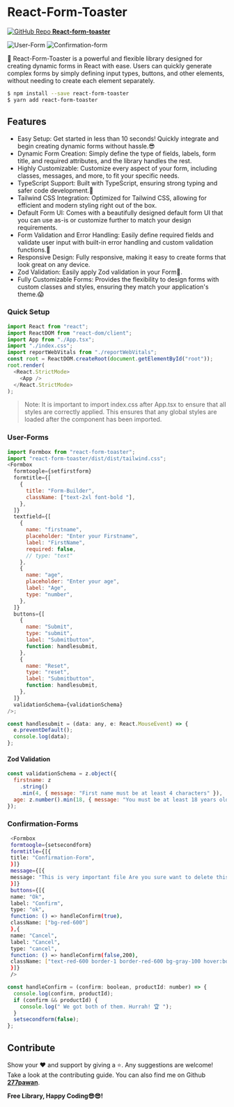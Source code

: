 # React-Form-Toaster

[![GitHub Repo](https://github.githubassets.com/favicons/favicon.png) **React-form-toaster**](https://github.com/277pawan/form-builder)

![User-Form](https://cure-ten.vercel.app/static/media/firstform.b6075305bf63a34699f8.gif)
![Confirmation-form](https://cure-ten.vercel.app/static/media/confirm.4b962f1dee5f2bc649cd.png)

🎊 React-Form-Toaster is a powerful and flexible library designed for creating dynamic forms in React with ease. Users can quickly generate complex forms by simply defining input types, buttons, and other elements, without needing to create each element separately.

```sh
$ npm install --save react-form-toaster
$ yarn add react-form-toaster
```

## Features

- Easy Setup: Get started in less than 10 seconds! Quickly integrate and begin creating dynamic forms without hassle.😎
- Dynamic Form Creation: Simply define the type of fields, labels, form title, and required attributes, and the library handles the rest.
- Highly Customizable: Customize every aspect of your form, including classes, messages, and more, to fit your specific needs.
- TypeScript Support: Built with TypeScript, ensuring strong typing and safer code development.🤯
- Tailwind CSS Integration: Optimized for Tailwind CSS, allowing for efficient and modern styling right out of the box.
- Default Form UI: Comes with a beautifully designed default form UI that you can use as-is or customize further to match your design requirements.
- Form Validation and Error Handling: Easily define required fields and validate user input with built-in error handling and custom validation functions.🍃
- Responsive Design: Fully responsive, making it easy to create forms that look great on any device.
- Zod Validation: Easily apply Zod validation in your Form🔐.
- Fully Customizable Forms: Provides the flexibility to design forms with custom classes and styles, ensuring they match your application's theme.😱

### Quick Setup

```javascript
import React from "react";
import ReactDOM from "react-dom/client";
import App from "./App.tsx";
import "./index.css";
import reportWebVitals from "./reportWebVitals";
const root = ReactDOM.createRoot(document.getElementById("root"));
root.render(
  <React.StrictMode>
    <App />
  </React.StrictMode>
);
```

> Note: It is important to import index.css after App.tsx to ensure that all styles are correctly applied. This ensures that any global styles are loaded after the component has been imported.

### User-Forms

```javascript
import Formbox from "react-form-toaster";
import "react-form-toaster/dist/dist/tailwind.css";
<Formbox
  formtoogle={setfirstform}
  formtitle={[
    {
      title: "Form-Builder",
      className: ["text-2xl font-bold "],
    },
  ]}
  textfield={[
    {
      name: "firstname",
      placeholder: "Enter your Firstname",
      label: "FirstName",
      required: false,
      // type: "text"
    },
    {
      name: "age",
      placeholder: "Enter your age",
      label: "Age",
      type: "number",
    },
  ]}
  buttons={[
    {
      name: "Submit",
      type: "submit",
      label: "Submitbutton",
      function: handlesubmit,
    },
    {
      name: "Reset",
      type: "reset",
      label: "Submitbutton",
      function: handlesubmit,
    },
  ]}
  validationSchema={validationSchema}
/>;
```

```javascript
const handlesubmit = (data: any, e: React.MouseEvent) => {
  e.preventDefault();
  console.log(data);
};
```

#### Zod Validation

```javascript
const validationSchema = z.object({
  firstname: z
    .string()
    .min(4, { message: "First name must be at least 4 characters" }),
  age: z.number().min(18, { message: "You must be at least 18 years old" }),
});
```

### Confirmation-Forms

```sh
 <Formbox
 formtoogle={setsecondform}
 formtitle={[{
 title: "Confirmation-Form",
 }]}
 message={[{
 message: "This is very important file Are you sure want to delete this file? Please reconfirm it!"
 }]}
 buttons={[{
 name: "Ok",
 label: "Confirm",
 type: "ok",
 function: () => handleConfirm(true),
 className: ["bg-red-600"]
 },{
 name: "Cancel",
 label: "Cancel",
 type: "cancel",
 function: () => handleConfirm(false,200),
 className: ["text-red-600 border-1 border-red-600 bg-gray-100 hover:border-red-600 "]
 }]}
 />
```

```javascript
const handleConfirm = (confirm: boolean, productId: number) => {
  console.log(confirm, productId);
  if (confirm && productId) {
    console.log(" We got both of them. Hurrah! 🏆 ");
  }
  setsecondform(false);
};
```

## Contribute

Show your ❤️ and support by giving a ⭐. Any suggestions are welcome! Take a look at the contributing guide.
You can also find me on Github [**277pawan**](https://github.com/277pawan).

**Free Library, Happy Coding😎😎!**
